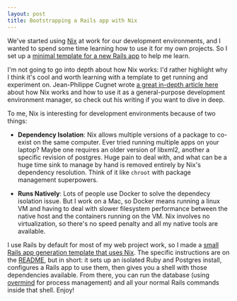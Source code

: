 ```yaml
---
layout: post
title: Bootstrapping a Rails app with Nix
---
```


We've started using [Nix](https://nixos.org/nix/) at work for our development environments, and I wanted to spend some time learning how to use it for my own projects. So I set up a [minimal template for a new Rails app](https://github.com/thegreatape/nix-rails-template) to help me learn.

I'm not going to go into depth about how Nix works: I'd rather highlight why I think it's cool and worth learning with a template to get running and experiment on. Jean-Philippe Cugnet wrote [a great in-depth article here](https://ejpcmac.net/blog/about-using-nix-in-my-development-workflow/) about how Nix works and how to use it as a general-purpose development environment manager, so check out his writing if you want to dive in deep.

To me, Nix is interesting for development environments because of two things:

* **Dependency Isolation**: Nix allows multiple versions of a package to co-exist on the same computer. Ever tried running multiple apps on your laptop? Maybe one requires an older version of libxml2, another a specific revision of postgres. Huge pain to deal with, and what can be a huge time sink to manage by hand is removed entirely by Nix's dependency resolution. Think of it like `chroot` with package management superpowers.

* **Runs Natively**: Lots of people use Docker to solve the dependecy isolation issue. But I work on a Mac, so Docker means running a linux VM and having to deal with slower filesystem performance between the native host and the containers running on the VM. Nix involves no virtualization, so there's no speed penalty and all my native tools are available.

I use Rails by default for most of my web project work, so I made a [small Rails app generation template that uses Nix](https://github.com/thegreatape/nix-rails-template). The specific instructions are on the [README](https://github.com/thegreatape/nix-rails-template/blob/master/README.md), but in short: it sets up an isolated Ruby and Postgres install, configures a Rails app to use them, then gives you a shell with those dependencies available. From there, you can run the database (using [overmind](https://github.com/DarthSim/overmind) for process management) and all your normal Rails commands inside that shell. Enjoy!
